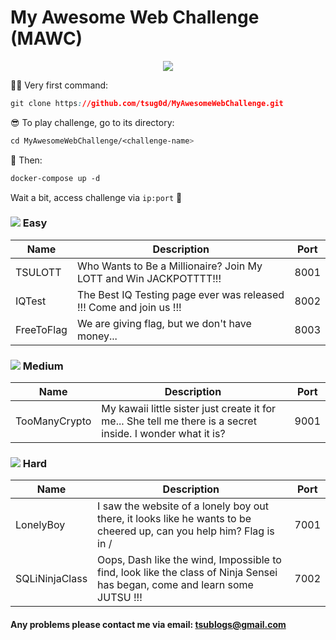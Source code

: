 # My Awesome Web Challenge (MAWC)

<p align="center">
  <img src="https://i.imgur.com/HT1TQFO.gif">
</p>

🕵🏾 Very first command: 
```css
git clone https://github.com/tsug0d/MyAwesomeWebChallenge.git
```

😎 To play challenge, go to its directory:
```css
cd MyAwesomeWebChallenge/<challenge-name>
```

🤘 Then:
```css
docker-compose up -d
```

Wait a bit, access challenge via `ip:port` 🏁



### <img src="https://i.imgur.com/p5WFB8A.png"> Easy
| Name       | Description                                                         | Port |
|------------|---------------------------------------------------------------------|------|
| TSULOTT    | Who Wants to Be a Millionaire? Join My LOTT and Win JACKPOTTTT!!!   | 8001 |
| IQTest     | The Best IQ Testing page ever was released !!! Come and join us !!! | 8002 |
| FreeToFlag | We are giving flag, but we don't have money...                      | 8003 |




### <img src="https://i.imgur.com/jiFKi3q.png"> Medium
| Name          | Description                                                                                                 | Port |
|---------------|-------------------------------------------------------------------------------------------------------------|------|
| TooManyCrypto | My kawaii little sister just create it for me... She tell me there is a secret inside. I wonder what it is? | 9001 |




### <img src="https://i.imgur.com/XEuOoul.png"> Hard
| Name           | Description                                                                                                                | Port |
|----------------|----------------------------------------------------------------------------------------------------------------------------|------|
| LonelyBoy      | I saw the website of a lonely boy out there, it looks like he wants to be cheered up, can you help him? Flag is in /       | 7001 |
| SQLiNinjaClass | Oops, Dash like the wind, Impossible to find, look like the class of Ninja Sensei has began, come and learn some JUTSU !!! | 7002 |


#### Any problems please contact me via email: <tsublogs@gmail.com>
